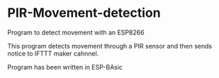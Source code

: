 # PIR-Movement-detection
Program to detect movement with an ESP8266

This program detects movement through a PIR sensor
and then sends notice to IFTTT maker cahnnel.

Program has been written in ESP-BAsic
